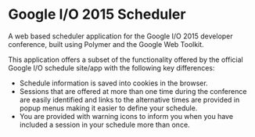 # Google I/O 2015 Scheduler #
A web based scheduler application for the Google I/O 2015 developer conference, built using Polymer and the Google Web Toolkit.

This application offers a subset of the functionality offered by the official Google I/O schedule site/app with the following key differences:

* Schedule information is saved into cookies in the browser.
* Sessions that are offered at more than one time during the conference are easily identified and links to the alternative times are provided in popup menus making it easier to define your schedule.
* You are provided with warning icons to inform you when you have included a session in your schedule more than once.